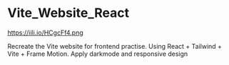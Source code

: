 # Vite_Website_React
https://iili.io/HCgcFf4.png 

Recreate the Vite website for frontend practise. Using React + Tailwind + Vite + Frame Motion. Apply darkmode and responsive design
